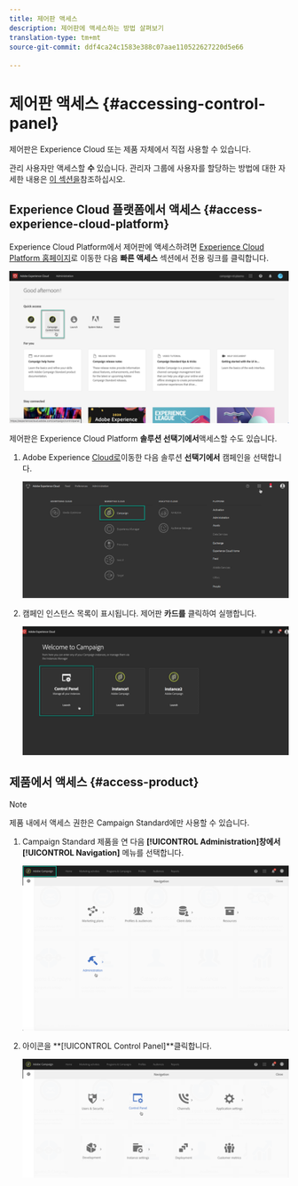 ```yaml
---
title: 제어판 액세스
description: 제어판에 액세스하는 방법 살펴보기
translation-type: tm+mt
source-git-commit: ddf4ca24c1583e388c07aae110522627220d5e66

---
```



# 제어판 액세스 {#accessing-control-panel}

제어판은 Experience Cloud 또는 제품 자체에서 직접 사용할 수 있습니다.

관리 사용자만 액세스할 **수** 있습니다. 관리자 그룹에 사용자를 할당하는 방법에 대한 자세한 내용은 [이 섹션을](../../discover/using/managing-permissions.md)참조하십시오.

## Experience Cloud 플랫폼에서 액세스 {#access-experience-cloud-platform}

Experience Cloud Platform에서 제어판에 액세스하려면 [Experience Cloud Platform 홈페이지](https://experiencecloud.adobe.com/)로 이동한 다음 **빠른 액세스** 섹션에서 전용 링크를 클릭합니다.

![](assets/do-not-localize/quickaccess.png)

제어판은 Experience Cloud Platform **솔루션 선택기에서**&#x200B;액세스할 수도 있습니다.

1. Adobe Experience [Cloud로](https://experiencecloud.adobe.com/)이동한 다음 솔루션 **선택기에서** 캠페인을 선택합니다.

   ![](assets/do-not-localize/control_panel_access1.png)

1. 캠페인 인스턴스 목록이 표시됩니다. 제어판 **카드를** 클릭하여 실행합니다.

   ![](assets/do-not-localize/control_panel_access2.png)

## 제품에서 액세스 {#access-product}

>[!NOTE]
>
>제품 내에서 액세스 권한은 Campaign Standard에만 사용할 수 있습니다.

1. Campaign Standard 제품을 연 다음 **[!UICONTROL Administration]**창에서**[!UICONTROL Navigation]** 메뉴를 선택합니다.

   ![](assets/control_panel_access3.png)

1. 아이콘을 **[!UICONTROL Control Panel]**클릭합니다.

   ![](assets/control_panel_access4.png)
